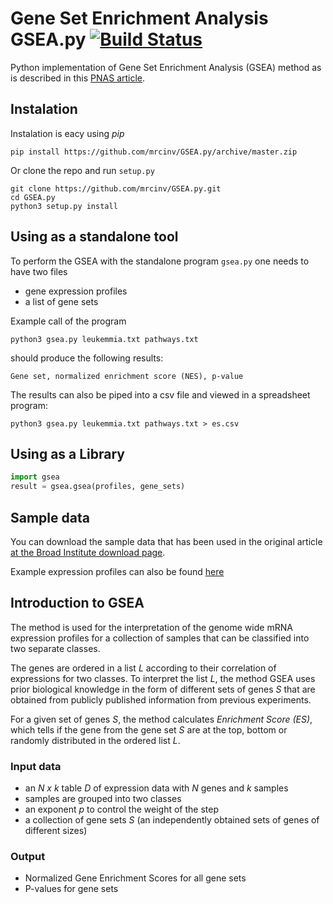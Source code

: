 # Gene Set Enrichment Analysis GSEA.py [![Build Status](https://travis-ci.org/mrcinv/GSEA.py.svg?branch=master)](https://travis-ci.org/mrcinv/GSEA.py)

Python implementation of Gene Set Enrichment Analysis (GSEA) method as is
described in this [PNAS article](http://www.pnas.org/content/102/43/15545.abstract).


 
## Instalation

Instalation is eacy using *pip*

```
pip install https://github.com/mrcinv/GSEA.py/archive/master.zip
```

Or clone the repo and run `setup.py`

```
git clone https://github.com/mrcinv/GSEA.py.git
cd GSEA.py
python3 setup.py install
```

## Using as a standalone tool
To perform the GSEA with the standalone program `gsea.py` one needs to have two
files 
 - gene expression profiles
 - a list of gene sets

 
Example call of the program
```
python3 gsea.py leukemmia.txt pathways.txt
```

should produce the following results:

```
Gene set, normalized enrichment score (NES), p-value

```
The results can also be piped into a csv file and viewed in a spreadsheet program:

```
python3 gsea.py leukemmia.txt pathways.txt > es.csv
```

## Using as a Library

``` python
import gsea
result = gsea.gsea(profiles, gene_sets)
```

## Sample data

You can download the sample data that has been used in the original article 
[at the Broad Institute download page](http://software.broadinstitute.org/gsea/downloads.jsp).

Example expression profiles can also be found [here](https://github.com/ramhiser/datamicroarray/wiki/Golub-(1999)) 

## Introduction to GSEA
The method is used for the interpretation of the genome wide mRNA expression
profiles for a collection of samples that can be classified into two separate classes.

The genes are ordered in a list *L* according to their correlation of expressions for two classes. 
To interpret the list *L*, the method GSEA uses prior biological knowledge in the form of
different sets of genes *S* that are obtained from publicly published information
from previous experiments.

For a given set of genes *S*, the method calculates *Enrichment Score (ES)*, which tells if the gene from the gene set *S* are at the top, bottom or randomly distributed in the ordered list *L*.

### Input data

 - an *N x k* table *D* of expression data with *N* genes and *k* samples
 - samples are grouped into two classes
 - an exponent *p* to control the weight of the step
 - a collection of gene sets *S* (an independently obtained sets of genes of different sizes)

### Output 

 - Normalized Gene Enrichment Scores for all gene sets
 - P-values for gene sets
